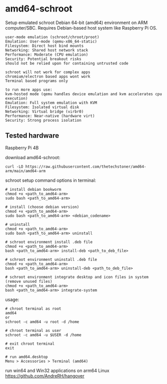 # amd64-schroot
Setup emulated schroot Debian 64-bit (amd64) environment on ARM computer/SBC. Requires Debian-based host system like Raspberry Pi OS.
```
user-mode emulation (schroot/chroot/proot)
Emulation: User-mode (qemu-x86_64-static)
Filesystem: Direct host bind mounts
Networking: Shared host network stack
Performance: Moderate (CPU emulation)
Security: Potential breakout risks
should not be relied upon for containing untrusted code

schroot will not work for complex apps
chromium/electron based apps wont work
Terminal based programs only

to run more apps use:
kvm-hosted mode (qemu handles device emulation and kvm accelerates cpu execution)
Emulation: Full system emulation with KVM
Filesystem: Isolated virtual disk
Networking: Virtual bridge (virbr0)
Performance: Near-native (hardware virt)
Security: Strong process isolation
```
## Tested hardware

Raspberry Pi 4B

download amd64-schroot:
```
curl -LO https://raw.githubusercontent.com/thetechstoner/amd64-arm/main/amd64-arm
```
schroot setup command options in terminal:
```
# install debian bookworm
chmod +x <path_to_amd64-arm>
sudo bash <path_to_amd64-arm>

# install (choose debian version)
chmod +x <path_to_amd64-arm>
sudo bash <path_to_amd64-arm> <debian_codename>

# uninstall
chmod +x <path_to_amd64-arm>
sudo bash <path_to_amd64-arm> uninstall

# schroot environment install .deb file
chmod +x <path_to_amd64-arm>
bash <path_to_amd64-arm> install-deb <path_to_deb_file>

# schroot environment uninstall .deb file
chmod +x <path_to_amd64-arm>
bash <path_to_amd64-arm> uninstall-deb <path_to_deb_file>

# schroot environment integrate desktop and icon files in system (remove unused files)
chmod +x <path_to_amd64-arm>
bash <path_to_amd64-arm> integrate-system
```

usage:
```
# chroot terminal as root
amd64
or
schroot -c amd64 -u root -d /home

# chroot terminal as user
schroot -c amd64 -u $USER -d /home

# exit chroot terminal
exit

# run amd64.desktop
Menu > Accessories > Terminal (amd64)
```
run win64 and Win32 applications on arm64 Linux
https://github.com/AndreRH/hangover